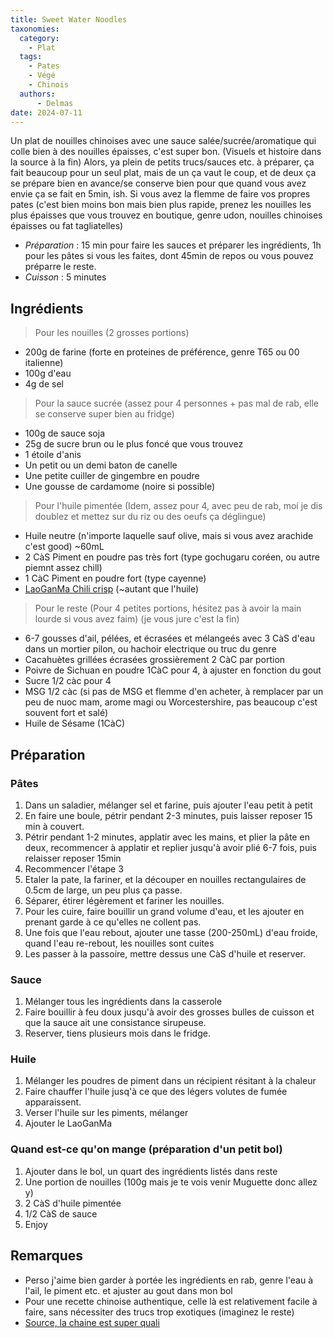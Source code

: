 ```yaml
---
title: Sweet Water Noodles
taxonomies:
  category:
    - Plat
  tags:
    - Pates
    - Végé
    - Chinois
  authors:
      - Delmas
date: 2024-07-11
---
```

Un plat de nouilles chinoises avec une sauce salée/sucrée/aromatique qui colle bien à des nouilles épaisses, c'est super bon. (Visuels et histoire dans la source à la fin)
Alors, ya plein de petits trucs/sauces etc. à préparer, ça fait beaucoup pour un seul plat, mais de un ça vaut le coup, et de deux ça se prépare bien en avance/se conserve bien pour que quand vous avez envie ça se fait en 5min, ish.
Si vous avez la flemme de faire vos propres pates (c'est bien moins bon mais bien plus rapide, prenez les nouilles les plus épaisses que vous trouvez en boutique, genre udon, nouilles chinoises épaisses ou fat tagliatelles)

- *Préparation* : 15 min pour faire les sauces et préparer les ingrédients, 1h pour les pâtes si vous les faites, dont 45min de repos ou vous pouvez préparre le reste.
- *Cuisson* : 5 minutes

## Ingrédients
> Pour les nouilles (2 grosses portions)

  - 200g de farine (forte en proteines de préférence, genre T65 ou 00 italienne)
  - 100g d'eau
  - 4g de sel
> Pour la sauce sucrée (assez pour 4 personnes + pas mal de rab, elle se conserve super bien au fridge)
  - 100g de sauce soja
  - 25g de sucre brun ou le plus foncé que vous trouvez
  - 1 étoile d'anis
  - Un petit ou un demi baton de canelle
  - Une petite cuiller de gingembre en poudre
  - Une gousse de cardamome (noire si possible)
> Pour l'huile pimentée (Idem, assez pour 4, avec peu de rab, moi je dis doublez et mettez sur du riz ou des oeufs ça déglingue)
  - Huile neutre (n'importe laquelle sauf olive, mais si vous avez arachide c'est good) ~60mL
  - 2 CàS Piment en poudre pas très fort (type gochugaru coréen, ou autre piemnt assez chill)
  - 1 CàC Piment en poudre fort (type cayenne)
  - [LaoGanMa Chili crisp](https://www.qwant.com/?client=brz-moz&t=images&q=laoganma+crispy+chilli+oil) (~autant que l'huile) 
> Pour le reste (Pour 4 petites portions, hésitez pas à avoir la main lourde si vous avez faim) (je vous jure c'est la fin)
  -  6-7 gousses d'ail, pélées, et écrasées et mélangeés avec 3 CàS d'eau dans un mortier pilon, ou hachoir electrique ou truc du genre
  - Cacahuètes grillées écrasées grossièrement 2 CàC par portion
  - Poivre de Sichuan en poudre 1CàC pour 4, à ajuster en fonction du gout
  - Sucre 1/2 càc pour 4
  - MSG 1/2 càc (si pas de MSG et flemme d'en acheter, à remplacer par un peu de nuoc mam, arome magi ou Worcestershire, pas beaucoup c'est souvent fort et salé)
  - Huile de Sésame (1CàC)

## Préparation
  ### Pâtes
  1. Dans un saladier, mélanger sel et farine, puis ajouter l'eau petit à petit
  2. En faire une boule, pétrir pendant 2-3 minutes, puis laisser reposer 15 min à couvert.
  3. Pétrir pendant 1-2 minutes, applatir avec les mains, et plier la pâte en deux, recommencer à applatir et replier jusqu'à avoir plié 6-7 fois, puis relaisser reposer 15min
  4. Recommencer l'étape 3
  5. Etaler la pate, la fariner, et la découper en nouilles rectangulaires de 0.5cm de large, un peu plus ça passe.
  6. Séparer, étirer légèrement et fariner les nouilles.
  7. Pour les cuire, faire bouillir un grand volume d'eau, et les ajouter en prenant garde à ce qu'elles ne collent pas.
  8. Une fois que l'eau rebout, ajouter une tasse (200-250mL) d'eau froide, quand l'eau re-rebout, les nouilles sont cuites
  9. Les passer à la passoire, mettre dessus une CàS d'huile et reserver.
  ### Sauce
  1. Mélanger tous les ingrédients dans la casserole
  2. Faire bouillir à feu doux jusqu'à avoir des grosses bulles de cuisson et que la sauce ait une consistance sirupeuse.
  3. Reserver, tiens plusieurs mois dans le fridge.
  ### Huile
  1. Mélanger les poudres de piment dans un récipient résitant à la chaleur
  2. Faire chauffer l'huile jusq'à ce que des légers volutes de fumée apparaissent.
  3. Verser l'huile sur les piments, mélanger
  4. Ajouter le LaoGanMa
  ### Quand est-ce qu'on mange (préparation d'un petit bol)
  1. Ajouter dans le bol, un quart des ingrédients listés dans reste
  2. Une portion de nouilles (100g mais je te vois venir Muguette donc allez y)
  3. 2 CàS d'huile pimentée
  4. 1/2 CàS de sauce
  5. Enjoy



## Remarques
  - Perso j'aime bien garder à portée les ingrédients en rab, genre l'eau à l'ail, le piment etc. et ajuster au gout dans mon bol
  - Pour une recette chinoise authentique, celle là est relativement facile à faire, sans nécessiter des trucs trop exotiques (imaginez le reste)
  - [Source, la chaine est super quali](https://www.youtube.com/watch?v=C8LRqYycIVQ)  
  
